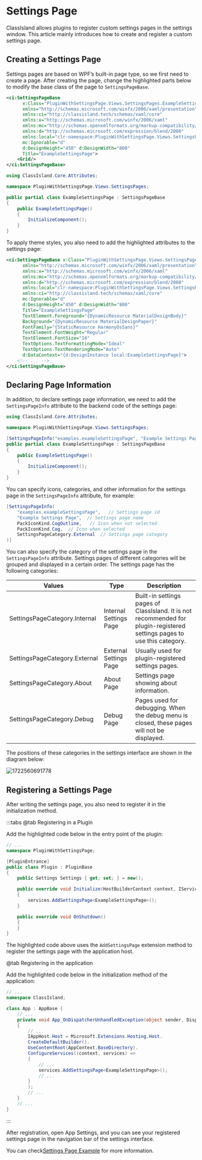 # Settings Page

ClassIsland allows plugins to register custom settings pages in the settings window. This article mainly introduces how to create and register a custom settings page.

## Creating a Settings Page

Settings pages are based on WPF’s built-in page type, so we first need to create a page. After creating the page, change the highlighted parts below to modify the base class of the page to `SettingsPageBase`.

```xml title="ExampleSettingsPage.xaml" hl_lines="1 4"
<ci:SettingsPageBase 
      x:Class="PluginWithSettingsPage.Views.SettingsPages.ExampleSettingsPage"
      xmlns="http://schemas.microsoft.com/winfx/2006/xaml/presentation"
      xmlns:ci="http://classisland.tech/schemas/xaml/core"
      xmlns:x="http://schemas.microsoft.com/winfx/2006/xaml"
      xmlns:mc="http://schemas.openxmlformats.org/markup-compatibility/2006" 
      xmlns:d="http://schemas.microsoft.com/expression/blend/2008" 
      xmlns:local="clr-namespace:PluginWithSettingsPage.Views.SettingsPages"
      mc:Ignorable="d" 
      d:DesignHeight="450" d:DesignWidth="800"
      Title="ExampleSettingsPage">
    <Grid/>
</ci:SettingsPageBase>
```

```cs title="ExampleSettingsPage.xaml.cs" hl_lines="5"
using ClassIsland.Core.Attributes;

namespace PluginWithSettingsPage.Views.SettingsPages;

public partial class ExampleSettingsPage : SettingsPageBase
{
    public ExampleSettingsPage()
    {
        InitializeComponent();
    }
}
```

To apply theme styles, you also need to add the highlighted attributes to the settings page:

```xml title="ExampleSettingsPage.xaml" hl_lines="11-17"
<ci:SettingsPageBase x:Class="PluginWithSettingsPage.Views.SettingsPages.ExampleSettingsPage"
      xmlns="http://schemas.microsoft.com/winfx/2006/xaml/presentation"
      xmlns:x="http://schemas.microsoft.com/winfx/2006/xaml"
      xmlns:mc="http://schemas.openxmlformats.org/markup-compatibility/2006" 
      xmlns:d="http://schemas.microsoft.com/expression/blend/2008" 
      xmlns:local="clr-namespace:PluginWithSettingsPage.Views.SettingsPages"
      xmlns:ci="http://classisland.tech/schemas/xaml/core"
      mc:Ignorable="d" 
      d:DesignHeight="450" d:DesignWidth="800"
      Title="ExampleSettingsPage"
      TextElement.Foreground="{DynamicResource MaterialDesignBody}"
      Background="{DynamicResource MaterialDesignPaper}"
      FontFamily="{StaticResource HarmonyOsSans}"
      TextElement.FontWeight="Regular"
      TextElement.FontSize="14"
      TextOptions.TextFormattingMode="Ideal"
      TextOptions.TextRenderingMode="Auto"
      d:DataContext="{d:DesignInstance local:ExampleSettingsPage}">
    <!-- ... -->
</ci:SettingsPageBase>
```

## Declaring Page Information

In addition, to declare settings page information, we need to add the `SettingsPageInfo` attribute to the backend code of the settings page:

```cs title="ExampleSettingsPage.xaml.cs" hl_lines="5"
using ClassIsland.Core.Attributes;

namespace PluginWithSettingsPage.Views.SettingsPages;

[SettingsPageInfo("examples.exampleSettingsPage", "Example Settings Page")]
public partial class ExampleSettingsPage : SettingsPageBase
{
    public ExampleSettingsPage()
    {
        InitializeComponent();
    }
}
```

You can specify icons, categories, and other information for the settings page in the `SettingsPageInfo` attribute, for example:

```cs
[SettingsPageInfo(
    "examples.exampleSettingsPage",   // Settings page id
    "Example Settings Page",  // Settings page name
    PackIconKind.CogOutline,   // Icon when not selected
    PackIconKind.Cog,  // Icon when selected
    SettingsPageCategory.External  // Settings page category
)]
```

You can also specify the category of the settings page in the `SettingsPageInfo` attribute. Settings pages of different categories will be grouped and displayed in a certain order. The settings page has the following categories:

| Values | Type | Description |
| -- | -- | -- |
| SettingsPageCategory.Internal | Internal Settings Page | Built-in settings pages of ClassIsland. It is not recommended for plugin-registered settings pages to use this category. |
| SettingsPageCategory.External | External Settings Page | Usually used for plugin-registered settings pages. |
| SettingsPageCategory.About | About Page | Settings page showing about information. |
| SettingsPageCategory.Debug | Debug Page | Pages used for debugging. When the debug menu is closed, these pages will not be displayed. |

The positions of these categories in the settings interface are shown in the diagram below:

![1722560691778](image/settings-page/1722560691778.png)

## Registering a Settings Page

After writing the settings page, you also need to register it in the initialization method.

:::tabs
@tab Registering in a Plugin

Add the highlighted code below in the entry point of the plugin:

```cs title="Plugin.cs" hl_lines="11"
// ...
namespace PluginWithSettingsPage;

[PluginEntrance]
public class Plugin : PluginBase
{
    public Settings Settings { get; set; } = new();

    public override void Initialize(HostBuilderContext context, IServiceCollection services)
    {
        services.AddSettingsPage<ExampleSettingsPage>();
    }

    public override void OnShutdown()
    {
    }
}
```

The highlighted code above uses the `AddSettingsPage` extension method to register the settings page with the application host.

@tab Registering in the application

Add the highlighted code below in the initialization method of the application:

```cs title="App.xaml.cs" hl_lines="15"
// ...
namespace ClassIsland;

class App : AppBase {
    // ...
    private void App_OnDispatcherUnhandledException(object sender, DispatcherUnhandledExceptionEventArgs e)
    {
        // ...
        IAppHost.Host = Microsoft.Extensions.Hosting.Host.
        CreateDefaultBuilder().
        UseContentRoot(AppContext.BaseDirectory).
        ConfigureServices((context, services) =>
        {
            // ...
            services.AddSettingsPage<ExampleSettingsPage>();
            // ...
        }
        );
        // ...
    }
    // ...
}  
```
:::

After registration, open App Settings, and you can see your registered settings page in the navigation bar of the settings interface.

You can check[Settings Page Example](https://github.com/ClassIsland/ExamplePlugins/tree/master/PluginWithSettingsPage) for more information.
